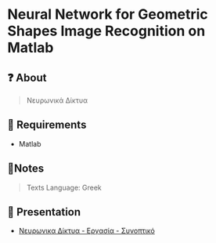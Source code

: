 # Neural Network for Geometric Shapes Image Recognition on Matlab

## ❓ About
>Νευρωνικά Δίκτυα

## 🧰 Requirements
* Matlab

## 📝Notes
>Texts Language: Greek

## 📝 Presentation
* [Νευρωνικα Δίκτυα - Εργασία - Συνοπτικό](https://github.com/Fotic/Geometric-Shapes-Image-Recognition/blob/master/%CE%9D%CE%B5%CF%85%CF%81%CF%89%CE%BD%CE%B9%CE%BA%CE%B1%20%CE%94%CE%AF%CE%BA%CF%84%CF%85%CE%B1%20-%20%CE%95%CF%81%CE%B3%CE%B1%CF%83%CE%AF%CE%B1%20-%20%CE%A3%CF%85%CE%BD%CE%BF%CF%80%CF%84%CE%B9%CE%BA%CF%8C.pdf)
